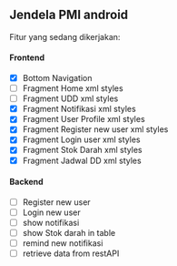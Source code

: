 ## Jendela PMI android

Fitur yang sedang dikerjakan:

#### Frontend
- [x] Bottom Navigation
- [ ] Fragment Home xml styles
- [ ] Fragment UDD xml styles
- [x] Fragment Notifikasi xml styles
- [x] Fragment User Profile xml styles
- [x] Fragment Register new user xml styles
- [x] Fragment Login user xml styles
- [x] Fragment Stok Darah xml styles
- [x] Fragment Jadwal DD xml styles

#### Backend
- [ ] Register new user
- [ ] Login new user
- [ ] show notifikasi
- [ ] show Stok darah in table
- [ ] remind new notifikasi
- [ ] retrieve data from restAPI